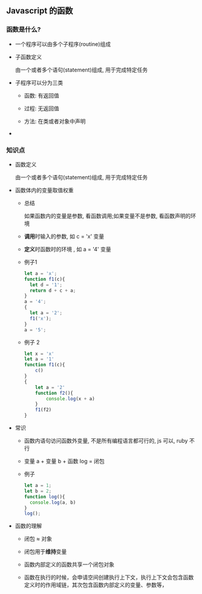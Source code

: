 ## Javascript 的函数

### 函数是什么?

- 一个程序可以由多个子程序(routine)组成

- 子函数定义

    由一个或者多个语句(statement)组成, 用于完成特定任务

- 子程序可以分为三类

    - 函数: 有返回值
    
    - 过程: 无返回值
    
    - 方法: 在类或者对象中声明

- 


### 知识点

- 函数定义

    由一个或者多个语句(statement)组成, 用于完成特定任务

- 函数体内的变量取值权重

    - 总结
     
        如果函数内的变量是参数, 看函数调用;如果变量不是参数, 看函数声明的环境

    - **调用**时输入的参数, 如 c = 'x' 变量
    
    - **定义**时函数时的环境 , 如 a = '4' 变量
    
    - 例子1

        ```javascript
        let a = 'x';
        function f1(c){
          let d = '1';
          return d + c + a;
        }
        a = '4';
        {
          let a = '2';
          f1('x');
        }
        a = '5';
        ```
    
    - 例子 2
    
        ```javascript
        let x = 'x'
        let a = '1'
        function f1(c){
            c()
        }
        {
            let a = '2'
            function f2(){
                console.log(x + a)
            }
            f1(f2)
        }
        ```
      
- 常识

    - 函数内语句访问函数外变量, 不是所有编程语言都可行的, js 可以, ruby 不行
    
    - 变量 a + 变量 b + 函数 log = 闭包
    
    - 例子

        ```javascript
        let a = 1;
        let b = 2;
        function log(){
          console.log(a, b)
        }
        log();
        ```
- 函数的理解

    - 闭包 ≈ 对象
    
    - 闭包用于**维持**变量
    
    - 函数内部定义的函数共享一个闭包对象
    
    - 函数在执行的时候，会申请空间创建执行上下文，执行上下文会包含函数定义时的作用域链，其次包含函数内部定义的变量、参数等，
